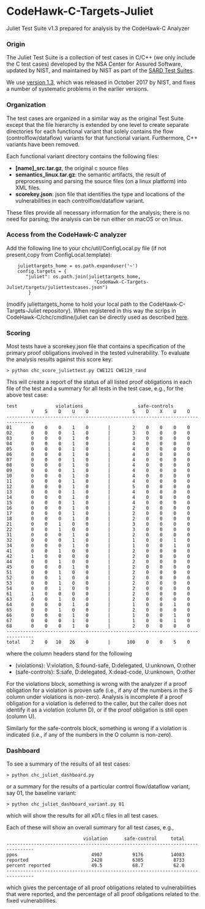 # CodeHawk-C-Targets-Juliet
Juliet Test Suite v1.3 prepared for analysis by the CodeHawk-C Analyzer

### Origin
The Juliet Test Suite is a collection of test cases in C/C++ (we
only include the C test cases) developed by the NSA Center for Assured
Software, updated by NIST, and maintained by NIST as part of the
[SARD Test Suites](https://samate.nist.gov/SRD/testsuite.php).

We use
[version 1.3](https://www.nist.gov/publications/juliet-13-test-suite-changes-12),
which was released in October 2017 by NIST, and fixes a number of systematic
problems in the earlier versions.

### Organization
The test cases are organized in a similar way as the original Test
Suite except that the file hierarchy is extended by one level to
create separate directories for each functional variant that solely
contains the flow (controlflow/dataflow) variants for that
functional variant. Furthermore, C++ variants have been removed.

Each functional variant directory contains the following files:
- **[name]_src.tar.gz**, the original c source files
- **semantics_linux.tar.gz**: the semantic artifacts, the result
  of preprocessing and parsing the source files (on a linux
  platform) into XML files.
- **scorekey.json**: json file that identifies the type and locations
  of the vulnerabilities in each controlflow/dataflow variant.

These files provide all necessary information for the analysis; there
is no need for parsing; the analysis can be run either on macOS or on
linux.

### Access from the CodeHawk-C analyzer

Add the following line to your chc/util/ConfigLocal.py file (if not
present,copy from ConfigLocal.template):
```
    juliettargets_home = os.path.expanduser('~')
    config.targets = {
       "juliet": os.path.join(juliettargets_home,
	                            "CodeHawk-C-Targets-Juliet/targets/juliettestcases.json")
        }
```
(modify juliettargets_home to hold your local path to the CodeHawk-C-Targets-Juliet
repository). When registered in this way the scrips in CodeHawk-C/chc/cmdline/juliet
can be directly used as described
[here](https://github.com/kestreltechnology/CodeHawk-C/chc/cmdline/juliet/README.md).


### Scoring
Most tests have a scorekey.json file that contains a specification of
the primary proof obligations involved in the tested vulnerability. To
evaluate the analysis results against this score key:

```
> python chc_score_juliettest.py CWE121 CWE129_rand
```
This will create a report of the status of all listed proof
obligations in each file of the test and a summary for all tests in
the test case, e.g., for the above test case:
```
test              violations                    safe-controls
         V    S    D    U    O                S    D    X    U    O
--------------------------------------------------------------------------------
01       0    0    0    1    0       |        2    0    0    0    0
02       0    0    0    1    0       |        3    0    0    0    0
03       0    0    0    1    0       |        3    0    0    0    0
04       0    0    0    1    0       |        4    0    0    0    0
05       0    0    0    1    0       |        4    0    0    0    0
06       0    0    0    1    0       |        4    0    0    0    0
07       0    0    0    1    0       |        4    0    0    0    0
08       0    0    0    1    0       |        4    0    0    0    0
09       0    0    0    1    0       |        4    0    0    0    0
10       0    0    0    1    0       |        4    0    0    0    0
11       0    0    0    1    0       |        4    0    0    0    0
12       0    0    0    1    0       |        5    0    0    0    0
13       0    0    0    1    0       |        4    0    0    0    0
14       0    0    0    1    0       |        4    0    0    0    0
15       0    0    0    1    0       |        4    0    0    0    0
16       0    0    0    1    0       |        2    0    0    0    0
17       0    0    0    1    0       |        2    0    0    0    0
18       0    0    0    1    0       |        2    0    0    0    0
21       0    0    1    0    0       |        3    0    0    0    0
22       0    0    1    0    0       |        3    0    0    0    0
31       0    0    0    1    0       |        2    0    0    0    0
32       0    0    0    1    0       |        1    0    0    1    0
34       0    0    0    1    0       |        1    0    0    1    0
41       0    0    1    0    0       |        2    0    0    0    0
42       1    0    0    0    0       |        2    0    0    0    0
44       0    0    1    0    0       |        2    0    0    0    0
45       0    0    0    1    0       |        2    0    0    0    0
51       0    0    1    0    0       |        2    0    0    0    0
52       0    0    1    0    0       |        2    0    0    0    0
53       0    0    1    0    0       |        2    0    0    0    0
54       0    0    1    0    0       |        2    0    0    0    0
61       1    0    0    0    0       |        2    0    0    0    0
63       0    0    1    0    0       |        2    0    0    0    0
64       0    0    0    1    0       |        1    0    0    1    0
65       0    0    1    0    0       |        2    0    0    0    0
66       0    0    0    1    0       |        1    0    0    1    0
67       0    0    0    1    0       |        1    0    0    1    0
68       0    0    0    1    0       |        2    0    0    0    0
--------------------------------------------------------------------------------
total    2    0   10   26    0       |      100    0    0    5    0
```
where the column headers stand for the following
- (violations): V:violation, S:found-safe, D:delegated, U:unknown, O:other
- (safe-controls): S:safe, D:delegated, X:dead-code, U:unknown,
O:other

For the violations block,
something is wrong with the analyzer if a proof obligation for a violation is proven
safe (i.e., if any of the numbers in the S column under violations is
non-zero). Analysis is incomplete if a proof obligation for a
violation is deferred to the caller, but the caller does not identify
it as a violation (column D), or if the proof obligation is still open
(column U).

Similarly for the safe-controls block, something is wrong if a
violation is indicated (i.e., if any of the numbers in the O column is
non-zero).

### Dashboard

To see a summary of the results of all test cases:
```
> python chc_juliet_dashboard.py
```
or a summary for the results of a particular control flow/dataflow
variant, say 01, the baseline variant:
```
> python chc_juliet_dashboard_variant.py 01
```
which will show the results for all x01.c files in all test cases.

Each of these will show an overall summary for all test cases, e.g.,
```
                            violation      safe-control     total
--------------------------------------------------------------------------------
ppos                           4907           9176          14083
reported                       2428           6305           8733
percent reported               49.5           68.7           62.0
--------------------------------------------------------------------------------
```
which gives the percentage of all proof obligations related to vulnerabilities
that were reported, and the percentage of all proof obligations related to the
fixed vulnerabilities.

